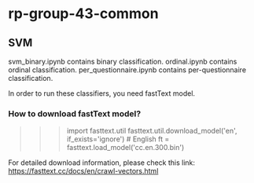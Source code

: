 # rp-group-43-common

## SVM

svm_binary.ipynb contains binary classification.
ordinal.ipynb contains ordinal classification.
per_questionnaire.ipynb contains per-questionnaire classification.

In order to run these classifiers, you need fastText model.

### How to download fastText model?

>>> import fasttext.util
>>> fasttext.util.download_model('en', if_exists='ignore')  # English
>>> ft = fasttext.load_model('cc.en.300.bin')


For detailed download information, please check this link: https://fasttext.cc/docs/en/crawl-vectors.html

